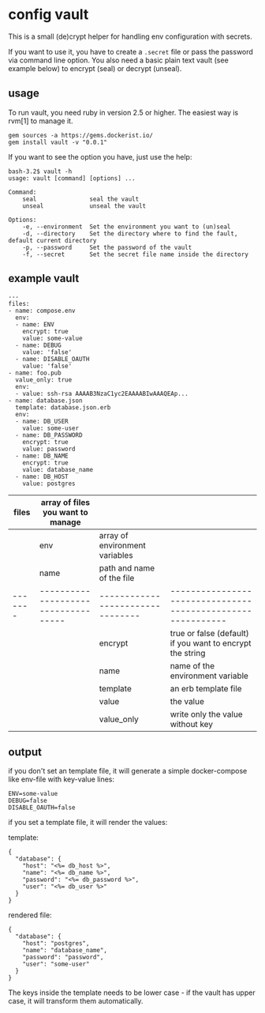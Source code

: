 # config vault

This is a small (de)crypt helper for handling env configuration with secrets.

If you want to use it, you have to create a `.secret` file or pass the password via command line option.
You also need a basic plain text vault (see example below) to encrypt (seal) or decrypt (unseal).


## usage

To run vault, you need ruby in version 2.5 or higher. The easiest way is rvm[1] to manage it.

```
gem sources -a https://gems.dockerist.io/
gem install vault -v "0.0.1"
```

If you want to see the option you have, just use the help:

```
bash-3.2$ vault -h
usage: vault [command] [options] ...

Command:
    seal               seal the vault
    unseal             unseal the vault

Options:
    -e, --environment  Set the environment you want to (un)seal
    -d, --directory    Set the directory where to find the fault, default current directory
    -p, --password     Set the password of the vault
    -f, --secret       Set the secret file name inside the directory
```

## example vault

```
---
files:
- name: compose.env
  env:
  - name: ENV
    encrypt: true
    value: some-value
  - name: DEBUG
    value: 'false'
  - name: DISABLE_OAUTH
    value: 'false'
- name: foo.pub
  value_only: true
  env:
  - value: ssh-rsa AAAAB3NzaC1yc2EAAAABIwAAAQEAp...
- name: database.json
  template: database.json.erb
  env:
  - name: DB_USER
    value: some-user
  - name: DB_PASSWORD
    encrypt: true
    value: password
  - name: DB_NAME
    encrypt: true
    value: database_name
  - name: DB_HOST
    value: postgres

```

| files | array of files you want to manage |                                |                                                           |
|-------|-----------------------------------|--------------------------------|-----------------------------------------------------------|
|       | env                               | array of environment variables |                                                           |
|       | name                              | path and name of the file      |                                                           |
|-------|-----------------------------------|--------------------------------|-----------------------------------------------------------|
|       |                                   | encrypt                        | true or false (default) if you want to encrypt the string |
|       |                                   | name                           | name of the environment variable                          |
|       |                                   | template                       | an erb template file                                      |
|       |                                   | value                          | the value                                                 |
|       |                                   | value_only                     | write only the  value without key                         |


## output

if you don't set an template file, it will generate a simple docker-compose like env-file with key-value lines:

```
ENV=some-value
DEBUG=false
DISABLE_OAUTH=false
```

if you set a template file, it will render the values:

template:
```
{
  "database": {
    "host": "<%= db_host %>",
    "name": "<%= db_name %>",
    "password": "<%= db_password %>",
    "user": "<%= db_user %>"
  }
}
```

rendered file:

```
{
  "database": {
    "host": "postgres",
    "name": "database_name",
    "password": "password",
    "user": "some-user"
  }
}
```

The keys inside the template needs to be lower case - if the vault has upper case, it will transform them automatically.